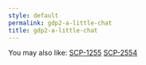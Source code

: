 ```yaml
---
style: default
permalink: gdp2-a-little-chat
title: gdp2-a-little-chat
---
```

You may also like:
[SCP-1255](http://scp-wiki.net/scp-1255)
[SCP-2554](http://scp-wiki.net/scp-2554)